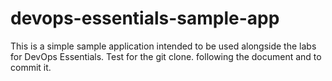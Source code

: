 # devops-essentials-sample-app

This is a simple sample application intended to be used alongside the labs for DevOps Essentials.
Test for the git clone.
following the document
and to commit it.
